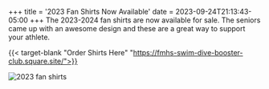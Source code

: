 +++
title = '2023 Fan Shirts Now Available'
date = 2023-09-24T21:13:43-05:00
+++
The 2023-2024 fan shirts are now available for sale.  The seniors came up with an awesome design and these are a great way to support your athlete.

{{< target-blank "Order Shirts Here" "https://fmhs-swim-dive-booster-club.square.site/">}}

![2023 fan shirts](/img/2023-fan-shirts.webp)

<!--more-->